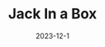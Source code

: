 ---
layout: default
modal-id: 4
title: Jack In a Box
short-caption: Jack In a Box
date: 2023-12-1
img: Jack_In_Box.gif
alt: image-alt
project-date: 2023-12-1
category: Dynamics, Simulation
github: https://github.com/JihaiZhao/Jack-In-a-Box
description: <br><h2><strong>Overview</strong></h2><p>The goal of this project is to simulate a jack bouncing inside of a moving box. The drawing below shows the configuration and transformation of frames I used. For simulation, I simulate the jack starting at the center of the box with zero initial velocity and zero theta for 10 seconds with a time step of 0.01s.</p><br><img class="img-responsive" src="img/me314/drawing.jpg" alt="profile-pic" /><p>Frame W is the world frame, frame A is the frame of the center of box, frame B is the frame of the center of the jack. g_B1, g_B2, g_B3, g_B4 are the transformations from frame B to the four edges of the jack. </p><br><p>Lagrangian equation of the system<span>:</span>L = KE - V. For kinetic energy, first get the body velocity of the box by calculating their rigid body transformation to world frame. Next convert this 4 by 4 matrix to a 6 by 1 vector and last calculate KE. (I assume the center of the mass is the center of the geometry). Last, use the same method for the jack.</p></br></br></br>
---